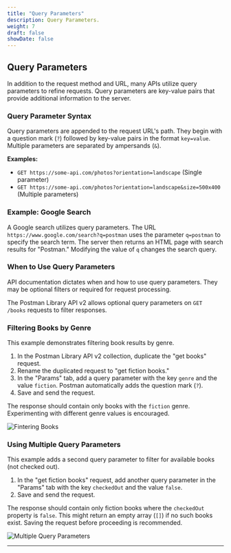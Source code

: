 ```yaml
---
title: "Query Parameters"
description: Query Parameters.
weight: 7
draft: false
showDate: false
---
```

## Query Parameters

In addition to the request method and URL, many APIs utilize query parameters to refine requests.  Query parameters are key-value pairs that provide additional information to the server.

### Query Parameter Syntax

Query parameters are appended to the request URL's path. They begin with a question mark (`?`) followed by key-value pairs in the format `key=value`. Multiple parameters are separated by ampersands (`&`).

**Examples:**

* `GET https://some-api.com/photos?orientation=landscape` (Single parameter)
* `GET https://some-api.com/photos?orientation=landscape&size=500x400` (Multiple parameters)

### Example: Google Search

A Google search utilizes query parameters.  The URL `https://www.google.com/search?q=postman` uses the parameter `q=postman` to specify the search term. The server then returns an HTML page with search results for "Postman."  Modifying the value of `q` changes the search query.

### When to Use Query Parameters

API documentation dictates when and how to use query parameters. They may be optional filters or required for request processing.

The Postman Library API v2 allows optional query parameters on `GET /books` requests to filter responses.

### Filtering Books by Genre

This example demonstrates filtering book results by genre.

1. In the Postman Library API v2 collection, duplicate the "get books" request.
2. Rename the duplicated request to "get fiction books."
3. In the "Params" tab, add a query parameter with the key `genre` and the value `fiction`. Postman automatically adds the question mark (`?`).
4. Save and send the request.

The response should contain only books with the `fiction` genre.  Experimenting with different genre values is encouraged.

![Fintering Books](https://everpath-course-content.s3-accelerate.amazonaws.com/instructor%2F4qlhnpfiaeqby6zwhuhhmacvx%2Fpublic%2F1694580643%2FScreen+Recording+2023-09-13+at+10.17.08+AM.1694580642910.gif)

### Using Multiple Query Parameters

This example adds a second query parameter to filter for available books (not checked out).

1. In the "get fiction books" request, add another query parameter in the "Params" tab with the key `checkedOut` and the value `false`.
2. Save and send the request.

The response should contain only fiction books where the `checkedOut` property is `false`.  This might return an empty array (`[]`) if no such books exist.  Saving the request before proceeding is recommended.

![Multiple Query Parameters](https://everpath-course-content.s3-accelerate.amazonaws.com/instructor%2F26fp2261340y1ukokimvca8su%2Fpublic%2F1649552322%2FcheckedOut+false+response.1649552322319.png)

---